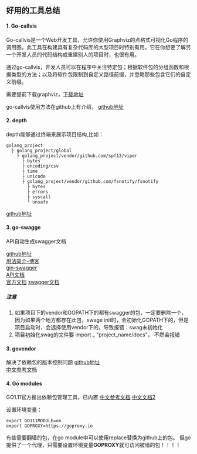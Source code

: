 ## 好用的工具总结

#### 1. Go-callvis
Go-callvis是一个Web开发工具，允许你使用Graphviz的点格式可视化Go程序的调用图。此工具在构建具有复杂代码库的大型项目时特别有用。它在你想要了解另一个开发人员的代码结构或重建别人的项目时，也很有用。

通过go-callvis，开发人员可以在程序中关注特定包；根据软件包的分组函数和根据类型的方法；以及将软件包限制到自定义路径前缀，并忽略那些包含它们的自定义前缀。

需要提前下载graphviz，[下载地址](https://www.graphviz.org/download/)

go-callvis使用方法在github上有介绍， [github地址](https://github.com/TrueFurby/go-callvis)

#### 2. depth
depth能够通过终端来展示项目结构,比如：
```
golang_project
  ├ golang_project/global
    ├ golang_project/vendor/github.com/spf13/viper
      ├ bytes
      ├ encoding/csv
      ├ time
      ├ unicode
      ├ golang_project/vendor/github.com/fsnotify/fsnotify
        ├ bytes
        ├ errors
        ├ syscall
        └ unsafe
```
[github地址](https://github.com/KyleBanks/depth)

#### 3. go-swagge
API自动生成swagger文档

[github地址](https://github.com/go-swagger/go-swagger)\
[用法简介-博客](https://juejin.im/post/5b05138cf265da0ba7701a37)\
[gin-swagger](https://github.com/swaggo/gin-swagger)\
[API文档](https://swaggo.github.io/swaggo.io/declarative_comments_format/api_operation.html)\
[官方文档](https://goswagger.io/#installing)
[swagger文档](https://swagger.io/docs/specification/describing-request-body/)

##### 注意
1. 如果项目下的vendor和GOPATH下的都有swagger的包，一定要删除一个，因为如果两个地方都存在此包，swage init时，会初始化GOPATH下的，但是项目启动时，会选择使用vendor下的，导致报错：swag未初始化
2. 项目初始化swag的文件要 import _ "project_name/docs"， 不然会报错

#### 3. govendor
解决了依赖包的版本控制问题
[github地址](https://github.com/kardianos/govendor)\
[中文参考文档](https://shockerli.net/post/go-package-manage-tool-govendor/)

#### 4. Go modules
GO1.11官方推出依赖包管理工具，已内置
[中文参考文档](https://colobu.com/2018/08/27/learn-go-module/)
[中文文档2](https://studygolang.com/articles/21328)

设置环境变量：
```
export GO111MODULE=on
export GOPROXY=https://goproxy.io
```
有些需要翻墙的包，在go module中可以使用replace替换为github上的包。
但go提供了一个代理，只需要设置环境变量**GOPROXY**就可访问被墙的包！！！！

